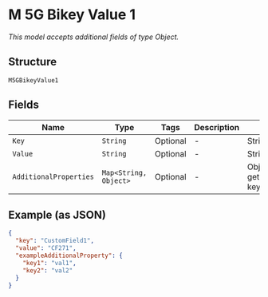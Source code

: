 
# M 5G Bikey Value 1

*This model accepts additional fields of type Object.*

## Structure

`M5GBikeyValue1`

## Fields

| Name | Type | Tags | Description | Getter | Setter |
|  --- | --- | --- | --- | --- | --- |
| `Key` | `String` | Optional | - | String getKey() | setKey(String key) |
| `Value` | `String` | Optional | - | String getValue() | setValue(String value) |
| `AdditionalProperties` | `Map<String, Object>` | Optional | - | Object getAdditionalProperty(String key) | additionalProperty(String key, Object value) |

## Example (as JSON)

```json
{
  "key": "CustomField1",
  "value": "CF271",
  "exampleAdditionalProperty": {
    "key1": "val1",
    "key2": "val2"
  }
}
```

